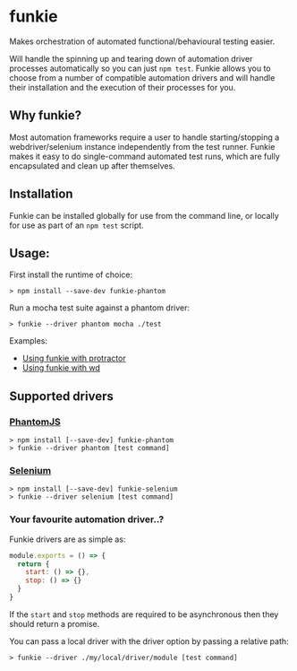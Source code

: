 # funkie

Makes orchestration of automated functional/behavioural testing easier.

Will handle the spinning up and tearing down of automation driver processes automatically so you can just `npm test`. Funkie allows you to choose from a number of compatible automation drivers and will handle their installation and the execution of their processes for you.

## Why funkie?

Most automation frameworks require a user to handle starting/stopping a webdriver/selenium instance independently from the test runner. Funkie makes it easy to do single-command automated test runs, which are fully encapsulated and clean up after themselves.

## Installation

Funkie can be installed globally for use from the command line, or locally for use as part of an `npm test` script.

## Usage:

First install the runtime of choice:

```shell
> npm install --save-dev funkie-phantom
```

Run a mocha test suite against a phantom driver:

```shell
> funkie --driver phantom mocha ./test
```

Examples:

* [Using funkie with protractor](./examples/protractor)
* [Using funkie with wd](./examples/wd)

## Supported drivers

### [PhantomJS](github.com/lennym/funkie-phantom)

```
> npm install [--save-dev] funkie-phantom
> funkie --driver phantom [test command]
```

### [Selenium](github.com/lennym/funkie-selenium)

```
> npm install [--save-dev] funkie-selenium
> funkie --driver selenium [test command]
```

### Your favourite automation driver..?

Funkie drivers are as simple as:

```javascript
module.exports = () => {
  return {
    start: () => {},
    stop: () => {}
  }
}
```

If the `start` and `stop` methods are required to be asynchronous then they should return a promise.

You can pass a local driver with the driver option by passing a relative path:

```
> funkie --driver ./my/local/driver/module [test command]
```
